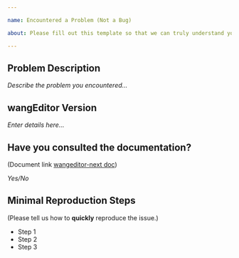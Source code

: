 ```yaml
---

name: Encountered a Problem (Not a Bug)

about: Please fill out this template so that we can truly understand your issue; otherwise, the issue will not be accepted!

---
```


## Problem Description

*Describe the problem you encountered...*

## wangEditor Version

*Enter details here…*

## Have you consulted the documentation?

(Document link [wangeditor-next doc](https://cycleccc.github.io/docs/))

*Yes/No*

## Minimal Reproduction Steps

(Please tell us how to **quickly** reproduce the issue.)

- Step 1
- Step 2
- Step 3